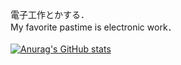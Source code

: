 電子工作とかする．<br>
My favorite pastime is electronic work．<br>
<br>
[![Anurag's GitHub stats](https://github-readme-stats.vercel.app/api?username=Nanraka&theme=radical)](https://github.com/anuraghazra/github-readme-stats)
